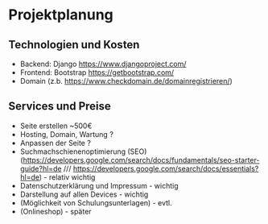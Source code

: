 # Projektplanung

## Technologien und Kosten

* Backend: Django https://www.djangoproject.com/
* Frontend: Bootstrap https://getbootstrap.com/
* Domain (z.b. https://www.checkdomain.de/domainregistrieren/) 

## Services und Preise

* Seite erstellen ~500€
* Hosting, Domain, Wartung ?
* Anpassen der Seite ?
* Suchmachschienenoptimierung (SEO) (https://developers.google.com/search/docs/fundamentals/seo-starter-guide?hl=de ///
  https://developers.google.com/search/docs/essentials?hl=de) - relativ wichtig
* Datenschutzerklärung und Impressum - wichtig
* Darstellung auf allen Devices - wichtig
* (Möglichkeit von Schulungsunterlagen) - evtl.
* (Onlineshop) - später
